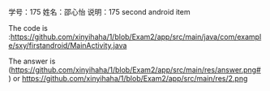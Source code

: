 
学号：175
姓名：邵心怡
说明：175 second android item


The code is :https://github.com/xinyihaha/1/blob/Exam2/app/src/main/java/com/example/sxy/firstandroid/MainActivity.java

The answer is (https://github.com/xinyihaha/1/blob/Exam2/app/src/main/res/answer.png# ) or
https://github.com/xinyihaha/1/blob/Exam2/app/src/main/res/2.png
